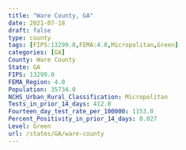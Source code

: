 ```yaml
---
title: "Ware County, GA"
date: 2021-07-18
draft: false
type: county
tags: [FIPS:13299.0,FEMA:4.0,Micropolitan,Green]
categories: [GA]
County: Ware County
State: GA
FIPS: 13299.0
FEMA_Region: 4.0
Population: 35734.0
NCHS_Urban_Rural_Classification: Micropolitan
Tests_in_prior_14_days: 412.0
Fourteen_day_test_rate_per_100000: 1153.0
Percent_Positivity_in_prior_14_days: 0.027
Level: Green
url: /states/GA/ware-county
---
```



